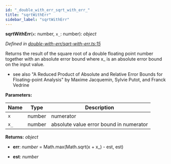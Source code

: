 ```yaml
---
id: "_double_with_err_sqrt_with_err_"
title: "sqrtWithErr"
sidebar_label: "sqrtWithErr"
---
```


**sqrtWithErr**(`x`: number, `x_`: number): *object*

*Defined in [double-with-err/sqrt-with-err.ts:15](https://github.com/FlorisSteenkamp/double-double/blob/d35ae52/src/double-with-err/sqrt-with-err.ts#L15)*

Returns the result of the square root of a double floating point number
together with an absolute error bound where x_ is an absolute error
bound on the input value.
* see also "A Reduced Product of Absolute and Relative Error Bounds for Floating-point Analysis"
by Maxime Jacquemin, Sylvie Putot, and Franck Vedrine

**Parameters:**

Name | Type | Description |
------ | ------ | ------ |
`x` | number | numerator |
`x_` | number | absolute value error bound in numerator  |

**Returns:** *object*

* **err**: *number* = Math.max(Math.sqrt(x + x_) - est, est)

* **est**: *number*
